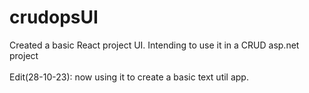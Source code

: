 # crudopsUI

Created a basic React project UI. Intending to use it in a CRUD asp.net project</br></br>
Edit(28-10-23): now using it to create a basic text util app.
